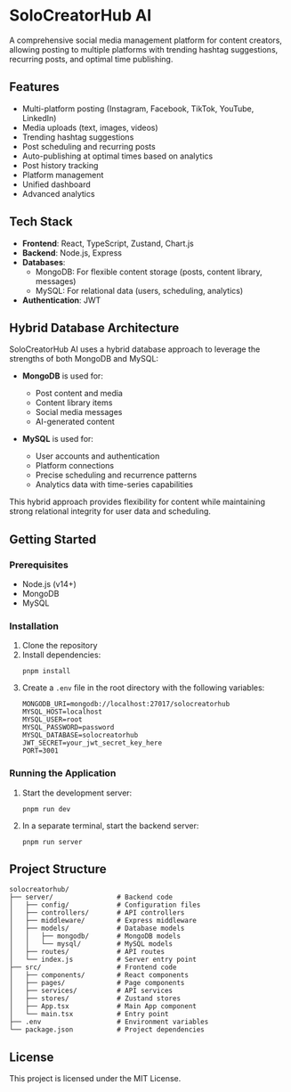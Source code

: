# SoloCreatorHub AI

A comprehensive social media management platform for content creators, allowing posting to multiple platforms with trending hashtag suggestions, recurring posts, and optimal time publishing.

## Features

- Multi-platform posting (Instagram, Facebook, TikTok, YouTube, LinkedIn)
- Media uploads (text, images, videos)
- Trending hashtag suggestions
- Post scheduling and recurring posts
- Auto-publishing at optimal times based on analytics
- Post history tracking
- Platform management
- Unified dashboard
- Advanced analytics

## Tech Stack

- **Frontend**: React, TypeScript, Zustand, Chart.js
- **Backend**: Node.js, Express
- **Databases**: 
  - MongoDB: For flexible content storage (posts, content library, messages)
  - MySQL: For relational data (users, scheduling, analytics)
- **Authentication**: JWT

## Hybrid Database Architecture

SoloCreatorHub AI uses a hybrid database approach to leverage the strengths of both MongoDB and MySQL:

- **MongoDB** is used for:
  - Post content and media
  - Content library items
  - Social media messages
  - AI-generated content

- **MySQL** is used for:
  - User accounts and authentication
  - Platform connections
  - Precise scheduling and recurrence patterns
  - Analytics data with time-series capabilities

This hybrid approach provides flexibility for content while maintaining strong relational integrity for user data and scheduling.

## Getting Started

### Prerequisites

- Node.js (v14+)
- MongoDB
- MySQL

### Installation

1. Clone the repository
2. Install dependencies:
   ```
   pnpm install
   ```
3. Create a `.env` file in the root directory with the following variables:
   ```
   MONGODB_URI=mongodb://localhost:27017/solocreatorhub
   MYSQL_HOST=localhost
   MYSQL_USER=root
   MYSQL_PASSWORD=password
   MYSQL_DATABASE=solocreatorhub
   JWT_SECRET=your_jwt_secret_key_here
   PORT=3001
   ```

### Running the Application

1. Start the development server:
   ```
   pnpm run dev
   ```
2. In a separate terminal, start the backend server:
   ```
   pnpm run server
   ```

## Project Structure

```
solocreatorhub/
├── server/                # Backend code
│   ├── config/            # Configuration files
│   ├── controllers/       # API controllers
│   ├── middleware/        # Express middleware
│   ├── models/            # Database models
│   │   ├── mongodb/       # MongoDB models
│   │   └── mysql/         # MySQL models
│   ├── routes/            # API routes
│   └── index.js           # Server entry point
├── src/                   # Frontend code
│   ├── components/        # React components
│   ├── pages/             # Page components
│   ├── services/          # API services
│   ├── stores/            # Zustand stores
│   ├── App.tsx            # Main App component
│   └── main.tsx           # Entry point
├── .env                   # Environment variables
└── package.json           # Project dependencies
```

## License

This project is licensed under the MIT License.
